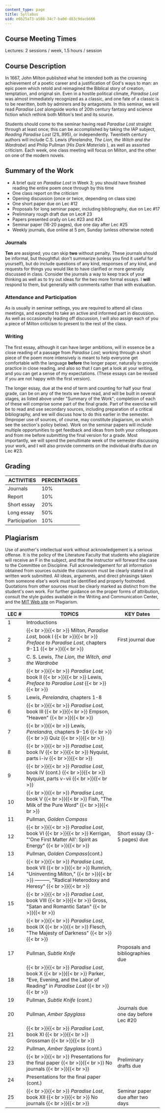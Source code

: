 ```yaml
---
content_type: page
title: Syllabus
uid: e6b25a73-a588-34c7-ba0d-d83c9dacb666
---
```


Course Meeting Times
--------------------

Lectures: 2 sessions / week, 1.5 hours / session

Course Description
------------------

In 1667, John Milton published what he intended both as the crowning achievement of a poetic career and a justification of God's ways to man: an epic poem which retold and reimagined the Biblical story of creation, temptation, and original sin. Even in a hostile political climate, _Paradise Lost_ was almost immediately recognized as a classic, and one fate of a classic is to be rewritten, both by admirers and by antagonists. In this seminar, we will read _Paradise Lost_ alongside works of 20th century fantasy and science fiction which rethink both Milton's text and its source.

Students should come to the seminar having read _Paradise Lost_ straight through at least once; this can be accomplished by taking the IAP subject, _Reading Paradise Lost_ (21L.995), or independently. Twentieth century authors will include C.S. Lewis (_Perelandra, The Lion, the Witch and the Wardrobe_) and Philip Pullman (_His Dark Materials_ ), as well as assorted criticism. Each week, one class meeting will focus on Milton, and the other on one of the modern novels.

Summary of the Work
-------------------

*   A brief quiz on _Paradise Lost_ in Week 3; you should have finished reading the entire poem once through by this time
*   One class report on the criticism
*   Opening discussion (once or twice, depending on class size)
*   One short paper due on Lec #12
*   Proposals for long seminar paper, including bibliography, due on Lec #17
*   Preliminary rough draft due on Lec# 23
*   Papers presented orally on Lec #23 and #24
*   Seminar paper (16-20 pages), due one day after Lec #25
*   Weekly journals, due online at 5 pm, Sunday (unless otherwise noted)

### Journals

**Ten** are assigned; you can skip **two** without penalty. These journals should be informal, but thoughtful: don't summarize (unless you find it useful for yourself), but do include questions of any kind, responses of any kind, and requests for things you would like to have clarified or more generally discussed in class. Consider the journals a way to keep track of your thinking as well as to try out ideas for the two more formal essays. I **will** respond to them, but generally with comments rather than with evaluation.

### Attendance and Participation

As is usually in seminar settings, you are required to attend all class meetings, and expected to take an active and informed part in discussion. As well as occasionally leading off discussion, I will also assign each of you a piece of Milton criticism to present to the rest of the class.

### Writing

The first essay, although it can have larger ambitions, will in essence be a close reading of a passage from _Paradise Lost_; working through a short piece of the poem more intensively is meant to help everyone get comfortable with the language **before** the longer paper, naturally to provide practice in close reading, and also so that I can get a look at your writing, and you can get a sense of my expectations. (These essays can be revised if you are not happy with the first version).

The longer essay, due at the end of term and counting for half your final grade, can be on any of the texts we have read, and will be built in several stages, as listed above under "Summary of the Work"; completion of each of these will comprise some part of the final grade. Part of the exercise will be to read and use secondary sources, including preparation of a critical bibliography, and we will discuss how to do this earlier in the semester. (Improper use of sources, of course, may constitute plagiarism, on which see the section's policy below). Work on the seminar papers will include multiple opportunities to get feedback and ideas from both your colleagues and from me before submitting the final version for a grade. Most importantly, we will spend the penultimate week of the semester discussing your work, and I will also provide comments on the individual drafts due on Lec #23.

Grading
-------

| ACTIVITIES | PERCENTAGES |
| --- | --- |
| Journals | 10% |
| Report | 10% |
| Short essay | 20% |
| Long essay | 50% |
| Participation | 10% 

  

Plagiarism
----------

Use of another's intellectual work without acknowledgement is a serious offense. It is the policy of the Literature Faculty that students who plagiarize will receive an F in the subject, and that the instructor will forward the case to the Committee on Discipline. Full acknowledgement for all information obtained from sources outside the classroom must be clearly stated in all written work submitted. All ideas, arguments, and direct phrasings taken from someone else's work must be identified and properly footnoted. Quotations from other sources must be clearly marked as distinct from the student's own work. For further guidance on the proper forms of attribution, consult the style guides available in the Writing and Communication Center, and the [MIT Web site](http://web.mit.edu/writing/index.html) on Plagiarism.

| LEC # | TOPICS | KEY Dates |
| --- | --- | --- |
| 1 | Introductions |  |
| 2 |  {{< br >}}{{< br >}} Milton, _Paradise Lost,_ book I {{< br >}}{{< br >}} _Preface to Paradise Lost_, chapters 9-11 {{< br >}}{{< br >}}  | First journal due |
| 3 | C. S. Lewis, _The Lion, the Witch, and the Wardrobe_ |  |
| 4 |  {{< br >}}{{< br >}} _Paradise Lost,_ book II {{< br >}}{{< br >}} Lewis, _Preface to Paradise Lost_ {{< br >}}{{< br >}}  |  |
| 5 | Lewis, _Perelandra,_ chapters 1-8 |  |
| 6 |  {{< br >}}{{< br >}} _Paradise Lost,_ book III {{< br >}}{{< br >}} Empson, "Heaven" {{< br >}}{{< br >}}  |  |
| 7 |  {{< br >}}{{< br >}} Lewis, _Perelandra,_ chapters 9-16 {{< br >}}{{< br >}} Quiz {{< br >}}{{< br >}}  |  |
| 8 |  {{< br >}}{{< br >}} _Paradise Lost,_ book IV {{< br >}}{{< br >}} Nyquist, parts i-iv {{< br >}}{{< br >}}  |  |
| 9 |  {{< br >}}{{< br >}} _Paradise Lost_, book IV (cont.) {{< br >}}{{< br >}} Nyquist, parts v-vii {{< br >}}{{< br >}}  |  |
| 10 |  {{< br >}}{{< br >}} _Paradise Lost_, book V {{< br >}}{{< br >}} Fish, "The Milk of the Pure Word" {{< br >}}{{< br >}}  |  |
| 11 | Pullman, _Golden Compass_ |  |
| 12 |  {{< br >}}{{< br >}} _Paradise Lost_, book VI {{< br >}}{{< br >}} Kerrigan, "'One First Matter All': Spirit as Energy" {{< br >}}{{< br >}}  | Short essay (3-5 pages) due |
| 13 | Pullman, _Golden Compass_(cont.) |  |
| 14 |  {{< br >}}{{< br >}} _Paradise Lost_, book VII {{< br >}}{{< br >}} Rumrich, "Uninventing Milton," {{< br >}}{{< br >}} ———, "Radical Heterodoxy and Heresy" {{< br >}}{{< br >}}  |  |
| 15 |  {{< br >}}{{< br >}} _Paradise Lost_, book VIII {{< br >}}{{< br >}} Gross, "Satan and Romantic Satan" {{< br >}}{{< br >}}  |  |
| 16 |  {{< br >}}{{< br >}} _Paradise Lost_, book IX {{< br >}}{{< br >}} Flesch, "The Majesty of Darkness" {{< br >}}{{< br >}}  |  |
| 17 | Pullman, _Subtle Knife_ | Proposals and bibliographies due |
| 18 |  {{< br >}}{{< br >}} _Paradise Lost_, book X {{< br >}}{{< br >}} Parker, "Eve, Evening, and the Labor of Reading" in _Paradise Lost_ {{< br >}}{{< br >}}  |  |
| 19 | Pullman, _Subtle Knife_ (cont.) |  |
| 20 | Pullman, _Amber Spyglass_ | Journals due one day before Lec #20 |
| 21 |  {{< br >}}{{< br >}} _Paradise Lost_, book XI {{< br >}}{{< br >}} Grossman {{< br >}}{{< br >}}  |  |
| 22 | Pullman, _Amber Spyglass_ (cont.) |  |
| 23 |  {{< br >}}{{< br >}} Presentations for the final paper {{< br >}}{{< br >}} No journals {{< br >}}{{< br >}}  | Preliminary drafts due |
| 24 | Presentations for the final paper (cont.) |  |
| 25 |  {{< br >}}{{< br >}} _Paradise Lost_, book XII {{< br >}}{{< br >}} No journals {{< br >}}{{< br >}}  | Seminar paper due after two days